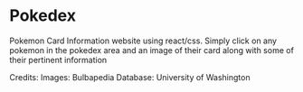 # Pokedex
Pokemon Card Information website using react/css.
Simply click on any pokemon in the pokedex area and an image of their card along with some of their pertinent information

Credits:
Images: Bulbapedia
Database: University of Washington
